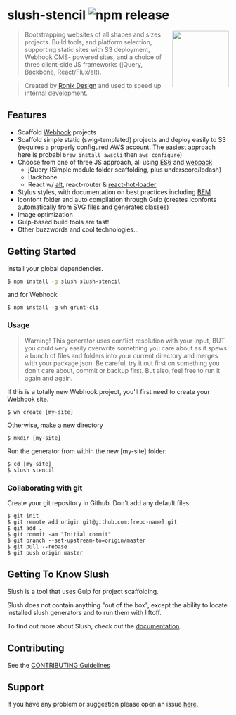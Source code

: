 # slush-stencil ![npm release](https://img.shields.io/npm/v/slush-stencil.svg?style=flat)

<img src="http://ronik-design.github.io/slush-stencil/img/stencil-logo.svg" height="128" width="128" align="right">

> Bootstrapping websites of all shapes and sizes projects. Build tools, and
  platform selection, supporting static sites with S3 deployment, Webhook CMS-
  powered sites, and a choice of three client-side JS frameworks (jQuery,
  Backbone, React/Flux/alt).
  
> Created by [Ronik Design](http://www.ronikdesign.com) and used to speed up internal development.

## Features

* Scaffold [Webhook](http://webhook.com) projects
* Scaffold simple static (swig-templated) projects and deploy easily to S3 (requires a properly configured AWS account. The easiest approach here is probabl `brew install awscli` then `aws configure`)
* Choose from one of three JS approach, all using [ES6](http://babeljs.io) and [webpack](http://webpack.github.io)
  * jQuery (Simple module folder scaffolding, plus underscore/lodash)
  * Backbone
  * React w/ [alt](https://github.com/goatslacker/alt), react-router & [react-hot-loader](https://github.com/gaearon/react-hot-loader)
* Stylus styles, with documentation on best practices including [BEM](http://csswizardry.com/2013/01/mindbemding-getting-your-head-round-bem-syntax/)
* Iconfont folder and auto compilation through Gulp (creates iconfonts automatically from SVG files and generates classes)
* Image optimization
* Gulp-based build tools are fast!
* Other buzzwords and cool technologies...

## Getting Started

Install your global dependencies.

```bash
$ npm install -g slush slush-stencil
```

and for Webhook

```shell
$ npm install -g wh grunt-cli
```

### Usage

> Warning! This generator uses conflict resolution with your input, BUT you could very easily overwrite something you care about as it spews a bunch of files and folders into your current directory and merges with your package.json. Be careful, try it out first on something you don't care about, commit or backup first. But also, feel free to run it again and again.

If this is a totally new Webhook project, you'll first need to create your Webhook site.

```shell
$ wh create [my-site]
```

Otherwise, make a new directory

```shell
$ mkdir [my-site]
```

Run the generator from within the new [my-site] folder:

```shell
$ cd [my-site]
$ slush stencil
```

### Collaborating with git

Create your git repository in Github. Don't add any default files.

```shell
$ git init
$ git remote add origin git@github.com:[repo-name].git
$ git add .
$ git commit -am "Initial commit"
$ git branch --set-upstream-to=origin/master
$ git pull --rebase
$ git push origin master
```


## Getting To Know Slush

Slush is a tool that uses Gulp for project scaffolding.

Slush does not contain anything "out of the box", except the ability to locate installed slush generators and to run them with liftoff.

To find out more about Slush, check out the [documentation](https://github.com/klei/slush).

## Contributing

See the [CONTRIBUTING Guidelines](https://github.com/ronik-design/slush-website/blob/master/CONTRIBUTING.md)

## Support
If you have any problem or suggestion please open an issue [here](https://github.com/ronik-design/slush-website/issues).
